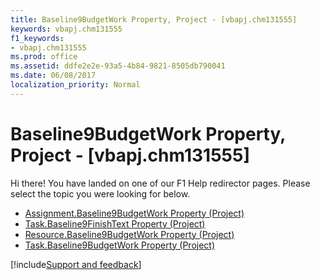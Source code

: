 ```yaml
---
title: Baseline9BudgetWork Property, Project - [vbapj.chm131555]
keywords: vbapj.chm131555
f1_keywords:
- vbapj.chm131555
ms.prod: office
ms.assetid: ddfe2e2e-93a5-4b84-9821-8505db790041
ms.date: 06/08/2017
localization_priority: Normal
---
```



# Baseline9BudgetWork Property, Project - [vbapj.chm131555]

Hi there! You have landed on one of our F1 Help redirector pages. Please select the topic you were looking for below.

- [Assignment.Baseline9BudgetWork Property (Project)](https://msdn.microsoft.com/library/8c76d3e1-0ff1-6ada-0bfc-20a22cdc1ca3%28Office.15%29.aspx)
- [Task.Baseline9FinishText Property (Project)](https://msdn.microsoft.com/library/e12d7bdf-c7ff-092c-6907-3fe83d26daae%28Office.15%29.aspx)
- [Resource.Baseline9BudgetWork Property (Project)](https://msdn.microsoft.com/library/0573ba39-e7dc-ea45-619c-9b34c99834ab%28Office.15%29.aspx)
- [Task.Baseline9BudgetWork Property (Project)](https://msdn.microsoft.com/library/ba1b1070-516d-80fd-7bd4-c6baafe6453b%28Office.15%29.aspx)

[!include[Support and feedback](~/includes/feedback-boilerplate.md)]